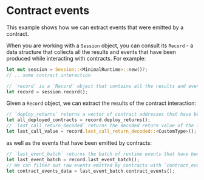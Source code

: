 # Contract events

This example shows how we can extract events that were emitted by a contract.

When you are working with a `Session` object, you can consult its `Record` - a data structure that collects all the results and events that have been produced while interacting with contracts.
For example:
```rust
let mut session = Session::<MinimalRuntime>::new()?;
// .. some contract interaction

// `record` is a `Record` object that contains all the results and events that have been produced while interacting with contracts.
let record = session.record();
```

Given a `Record` object, we can extract the results of the contract interaction:
```rust
// `deploy_returns` returns a vector of contract addresses that have been deployed during the session.
let all_deployed_contracts = record.deploy_returns();
// `last_call_return_decoded` returns the decoded return value of the last contract call.
let last_call_value = record.last_call_return_decoded::<CustomType>();
```

as well as the events that have been emitted by contracts:
```rust
// `last_event_batch` returns the batch of runtime events that have been emitted during last contract interaction.
let last_event_batch = record.last_event_batch();
// We can filter out raw events emitted by contracts with `contract_events` method.
let contract_events_data = last_event_batch.contract_events();
```
